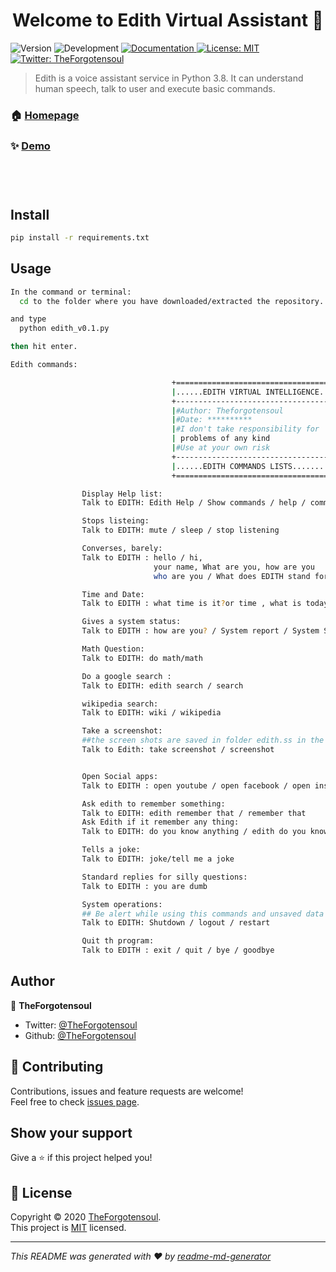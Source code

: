 <h1 align="center">Welcome to Edith Virtual Assistant 👋</h1>
<p>
  <img alt="Version" src="https://img.shields.io/badge/version-V0.1-blue.svg?cacheSeconds=2592000" />
  <img alt="Development" src="https://img.shields.io/badge/Development-inprogess-orange.svg?cacheSeconds=2592000" />
  <a href="https://github.com/TheForgotensoul/Edith-Virtual-Assistant" target="_blank">
    <img alt="Documentation" src="https://img.shields.io/badge/documentation-yes-brightgreen.svg" />
  </a>
  <a href="https://github.com/TheForgotensoul/Edith-Virtual-Assistant/blob/master/LICENSE" target="_blank">
    <img alt="License: MIT" src="https://img.shields.io/badge/License-MIT-yellow.svg" />
  </a>
  <a href="https://twitter.com/TheForgotensoul" target="_blank">
    <img alt="Twitter: TheForgotensoul" src="https://img.shields.io/twitter/follow/TheForgotensoul.svg?style=social" />
  </a>
</p>

> Edith is a voice assistant service in Python 3.8. It can understand human speech, talk to user and execute basic commands.

### 🏠 [Homepage](https://github.com/TheForgotensoul/Edith-Virtual-Assistant)

### ✨ [Demo](https://github.com/TheForgotensoul/Edith-Virtual-Assistant)

```




```

## Install

```sh
pip install -r requirements.txt
```

## Usage

```sh
In the command or terminal:
  cd to the folder where you have downloaded/extracted the repository.

and type
  python edith_v0.1.py

then hit enter.

Edith commands:

                                    +=======================================+
                                    |......EDITH VIRTUAL INTELLIGENCE.......|
                                    +---------------------------------------+
                                    |#Author: Theforgotensoul               |
                                    |#Date: **********                      |
                                    |#I don't take responsibility for       |
                                    | problems of any kind                  |
                                    |#Use at your own risk                  |
                                    +---------------------------------------+
                                    |......EDITH COMMANDS LISTS.............|
                                    +=======================================+

                Display Help list:
                Talk to EDITH: Edith Help / Show commands / help / commands

                Stops listeing:
                Talk to EDITH: mute / sleep / stop listening

                Converses, barely:
                Talk to EDITH : hello / hi,
                                your name, What are you, how are you
                                who are you / What does EDITH stand for / what is edith?

                Time and Date:
                Talk to EDITH : what time is it?or time , what is today date or simply date

                Gives a system status:
                Talk to EDITH : how are you? / System report / System Status

                Math Question:
                Talk to EDITH: do math/math

                Do a google search :
                Talk to EDITH: edith search / search

                wikipedia search:
                Talk to EDITH: wiki / wikipedia

                Take a screenshot:
                ##the screen shots are saved in folder edith.ss in the main directory
                Talk to Edith: take screenshot / screenshot


                Open Social apps:
                Talk to EDITH : open youtube / open facebook / open instagram

                Ask edith to remember something:
                Talk to EDITH: edith remember that / remember that
                Ask Edith if it remember any thing:
                Talk to EDITH: do you know anything / edith do you know anything

                Tells a joke:
                Talk to EDITH: joke/tell me a joke

                Standard replies for silly questions:
                Talk to EDITH : you are dumb

                System operations:
                ## Be alert while using this commands and unsaved data will to lost.
                Talk to EDITH: Shutdown / logout / restart

                Quit th program:
                Talk to EDITH : exit / quit / bye / goodbye

```

## Author

👤 **TheForgotensoul**

- Twitter: [@TheForgotensoul](https://twitter.com/TheForgotensoul)
- Github: [@TheForgotensoul](https://github.com/TheForgotensoul)

## 🤝 Contributing

Contributions, issues and feature requests are welcome!<br />Feel free to check [issues page](https://github.com/TheForgotensoul/Edith-Virtual-Assistant/blob/master/LICENSE).

## Show your support

Give a ⭐️ if this project helped you!

## 📝 License

Copyright © 2020 [TheForgotensoul](https://github.com/TheForgotensoul).<br />
This project is [MIT](https://github.com/TheForgotensoul/Edith-Virtual-Assistant/blob/master/LICENSE) licensed.

---

_This README was generated with ❤️ by [readme-md-generator](https://github.com/kefranabg/readme-md-generator)_
